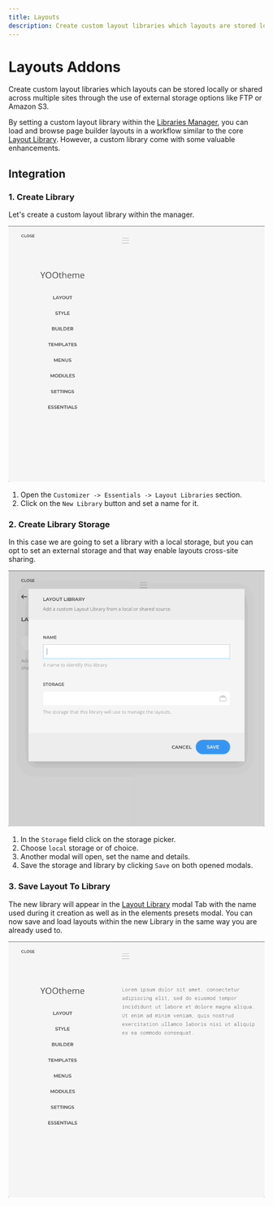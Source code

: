 ```yaml
---
title: Layouts
description: Create custom layout libraries which layouts are stored locally or shared across sites
---
```


# Layouts Addons

Create custom layout libraries which layouts can be stored locally or shared across multiple sites through the use of external storage options like FTP or Amazon S3.

By setting a custom layout library within the [Libraries Manager](./libraries-manager), you can load and browse page builder layouts in a workflow similar to the core [Layout Library](https://yootheme.com/support/yootheme-pro/joomla/layout-library). However, a custom library come with some valuable enhancements.

## Integration

<!--@include: ../_partials/enable-addon-->

### 1. Create Library

Let's create a custom layout library within the manager.

![Layout Libraries Manager](./assets/libraries-manager.gif)

1. Open the `Customizer -> Essentials -> Layout Libraries` section.
1. Click on the `New Library` button and set a name for it.

### 2. Create Library Storage

In this case we are going to set a library with a local storage, but you can opt to set an external storage and that way enable layouts cross-site sharing.

![Create Layout Library](./assets/create-library.gif)

1. In the `Storage` field click on the storage picker.
1. Choose `local` storage or of choice.
1. Another modal will open, set the name and details.
1. Save the storage and library by clicking `Save` on both opened modals.

### 3. Save Layout To Library

The new library will appear in the [Layout Library](https://yootheme.com/support/yootheme-pro/joomla/layout-library) modal Tab with the name used during it creation as well as in the elements presets modal. You can now save and load layouts within the new Library in the same way you are already used to.

![Save Layout To Library](./assets/save-to-library.gif)
